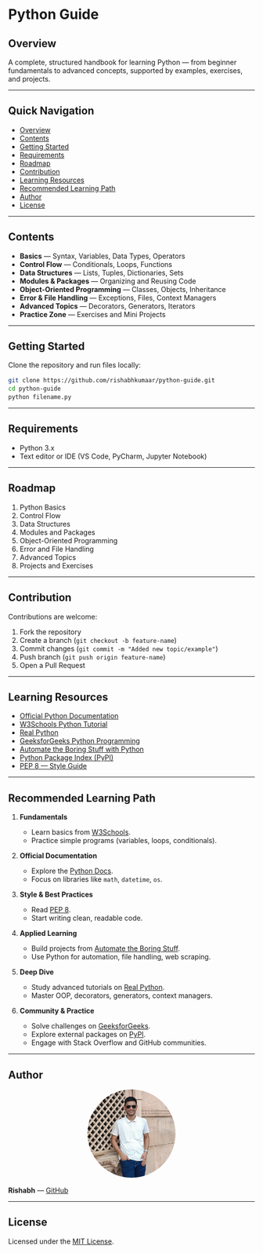 # Python Guide

## Overview

A complete, structured handbook for learning Python — from beginner fundamentals to advanced concepts, supported by examples, exercises, and projects.

---

## Quick Navigation

- [Overview](#overview)  
- [Contents](#contents)  
- [Getting Started](#getting-started)  
- [Requirements](#requirements)  
- [Roadmap](#roadmap)  
- [Contribution](#contribution)  
- [Learning Resources](#learning-resources)  
- [Recommended Learning Path](#recommended-learning-path)  
- [Author](#author)  
- [License](#license)  

---

## Contents

- **Basics** — Syntax, Variables, Data Types, Operators  
- **Control Flow** — Conditionals, Loops, Functions  
- **Data Structures** — Lists, Tuples, Dictionaries, Sets  
- **Modules & Packages** — Organizing and Reusing Code  
- **Object-Oriented Programming** — Classes, Objects, Inheritance  
- **Error & File Handling** — Exceptions, Files, Context Managers  
- **Advanced Topics** — Decorators, Generators, Iterators  
- **Practice Zone** — Exercises and Mini Projects  

---

## Getting Started

Clone the repository and run files locally:

```bash
git clone https://github.com/rishabhkumaar/python-guide.git
cd python-guide
python filename.py
```

---

## Requirements

* Python 3.x
* Text editor or IDE (VS Code, PyCharm, Jupyter Notebook)

---

## Roadmap

1. Python Basics
2. Control Flow
3. Data Structures
4. Modules and Packages
5. Object-Oriented Programming
6. Error and File Handling
7. Advanced Topics
8. Projects and Exercises

---

## Contribution

Contributions are welcome:

1. Fork the repository
2. Create a branch (`git checkout -b feature-name`)
3. Commit changes (`git commit -m "Added new topic/example"`)
4. Push branch (`git push origin feature-name`)
5. Open a Pull Request

---

## Learning Resources

* [Official Python Documentation](https://docs.python.org/3/)
* [W3Schools Python Tutorial](https://www.w3schools.com/python/)
* [Real Python](https://realpython.com/)
* [GeeksforGeeks Python Programming](https://www.geeksforgeeks.org/python-programming-language/)
* [Automate the Boring Stuff with Python](https://automatetheboringstuff.com/)
* [Python Package Index (PyPI)](https://pypi.org/)
* [PEP 8 — Style Guide](https://peps.python.org/pep-0008/)

---

## Recommended Learning Path

1. **Fundamentals**

   * Learn basics from [W3Schools](https://www.w3schools.com/python/).
   * Practice simple programs (variables, loops, conditionals).

2. **Official Documentation**

   * Explore the [Python Docs](https://docs.python.org/3/tutorial/index.html).
   * Focus on libraries like `math`, `datetime`, `os`.

3. **Style & Best Practices**

   * Read [PEP 8](https://peps.python.org/pep-0008/).
   * Start writing clean, readable code.

4. **Applied Learning**

   * Build projects from [Automate the Boring Stuff](https://automatetheboringstuff.com/).
   * Use Python for automation, file handling, web scraping.

5. **Deep Dive**

   * Study advanced tutorials on [Real Python](https://realpython.com/).
   * Master OOP, decorators, generators, context managers.

6. **Community & Practice**

   * Solve challenges on [GeeksforGeeks](https://www.geeksforgeeks.org/python-programming-language/).
   * Explore external packages on [PyPI](https://pypi.org/).
   * Engage with Stack Overflow and GitHub communities.

---

## Author

<p align="center">
  <img src="resources/images/rishabh.jpeg" width="180" style="border-radius:50%" alt="Rishabh"/>
</p>  

**Rishabh** — [GitHub](https://github.com/rishabhkumaar)

---

## License

Licensed under the [MIT License](LICENSE).

